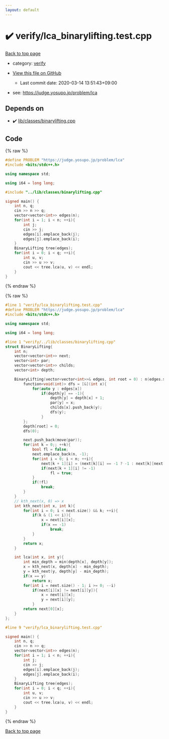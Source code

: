 ```yaml
---
layout: default
---
```


<!-- mathjax config similar to math.stackexchange -->
<script type="text/javascript" async
  src="https://cdnjs.cloudflare.com/ajax/libs/mathjax/2.7.5/MathJax.js?config=TeX-MML-AM_CHTML">
</script>
<script type="text/x-mathjax-config">
  MathJax.Hub.Config({
    TeX: { equationNumbers: { autoNumber: "AMS" }},
    tex2jax: {
      inlineMath: [ ['$','$'] ],
      processEscapes: true
    },
    "HTML-CSS": { matchFontHeight: false },
    displayAlign: "left",
    displayIndent: "2em"
  });
</script>

<script type="text/javascript" src="https://cdnjs.cloudflare.com/ajax/libs/jquery/3.4.1/jquery.min.js"></script>
<script src="https://cdn.jsdelivr.net/npm/jquery-balloon-js@1.1.2/jquery.balloon.min.js" integrity="sha256-ZEYs9VrgAeNuPvs15E39OsyOJaIkXEEt10fzxJ20+2I=" crossorigin="anonymous"></script>
<script type="text/javascript" src="../../assets/js/copy-button.js"></script>
<link rel="stylesheet" href="../../assets/css/copy-button.css" />


# :heavy_check_mark: verify/lca_binarylifting.test.cpp

<a href="../../index.html">Back to top page</a>

* category: <a href="../../index.html#e8418d1d706cd73548f9f16f1d55ad6e">verify</a>
* <a href="{{ site.github.repository_url }}/blob/master/verify/lca_binarylifting.test.cpp">View this file on GitHub</a>
    - Last commit date: 2020-03-14 13:51:43+09:00


* see: <a href="https://judge.yosupo.jp/problem/lca">https://judge.yosupo.jp/problem/lca</a>


## Depends on

* :heavy_check_mark: <a href="../../library/lib/classes/binarylifting.cpp.html">lib/classes/binarylifting.cpp</a>


## Code

<a id="unbundled"></a>
{% raw %}
```cpp
#define PROBLEM "https://judge.yosupo.jp/problem/lca"
#include <bits/stdc++.h>

using namespace std;

using i64 = long long;

#include "../lib/classes/binarylifting.cpp"

signed main() {
    int n, q;
    cin >> n >> q;
    vector<vector<int>> edges(n);
    for(int i = 1; i < n; ++i){
        int j;
        cin >> j;
        edges[i].emplace_back(j);
        edges[j].emplace_back(i);
    }
    BinaryLifting tree(edges);
    for(int i = 0; i < q; ++i){
        int u, v;
        cin >> u >> v;
        cout << tree.lca(u, v) << endl;
    }
}


```
{% endraw %}

<a id="bundled"></a>
{% raw %}
```cpp
#line 1 "verify/lca_binarylifting.test.cpp"
#define PROBLEM "https://judge.yosupo.jp/problem/lca"
#include <bits/stdc++.h>

using namespace std;

using i64 = long long;

#line 1 "verify/../lib/classes/binarylifting.cpp"
struct BinaryLifting{
    int n;
    vector<vector<int>> next;
    vector<int> par;
    vector<vector<int>> childs;
    vector<int> depth;

    BinaryLifting(vector<vector<int>>& edges, int root = 0) : n(edges.size()), depth(n, -1), par(n, -1), childs(n){
        function<void(int)> dfs = [&](int x){
            for(auto y : edges[x])
                if(depth[y] == -1){
                    depth[y] = depth[x] + 1;
                    par[y] = x;
                    childs[x].push_back(y);
                    dfs(y);
                }
        };
        depth[root] = 0;
        dfs(0);

        next.push_back(move(par));
        for(int k = 0;; ++k){
            bool fl = false;
            next.emplace_back(n, -1);
            for(int i = 0; i < n; ++i){
                next[k + 1][i] = (next[k][i] == -1 ? -1 : next[k][next[k][i]]);
                if(next[k + 1][i] != -1)
                    fl = true;
            }
            if(!fl)
                break;
        }
    }
    // kth_next(x, 0) => x
    int kth_next(int x, int k){
        for(int i = 0; i < next.size() && k; ++i){
            if(k & (1 << i)){
                x = next[i][x];
                if(x == -1)
                    break;
            }
        }
        return x;
    }

    int lca(int x, int y){
        int min_depth = min(depth[x], depth[y]);
        x = kth_next(x, depth[x] - min_depth);
        y = kth_next(y, depth[y] - min_depth);
        if(x == y)
            return x;
        for(int i = next.size() - 1; i >= 0; --i)
            if(next[i][x] != next[i][y]){
                x = next[i][x];
                y = next[i][y];
            }
        return next[0][x];
    }
};

#line 9 "verify/lca_binarylifting.test.cpp"

signed main() {
    int n, q;
    cin >> n >> q;
    vector<vector<int>> edges(n);
    for(int i = 1; i < n; ++i){
        int j;
        cin >> j;
        edges[i].emplace_back(j);
        edges[j].emplace_back(i);
    }
    BinaryLifting tree(edges);
    for(int i = 0; i < q; ++i){
        int u, v;
        cin >> u >> v;
        cout << tree.lca(u, v) << endl;
    }
}


```
{% endraw %}

<a href="../../index.html">Back to top page</a>

